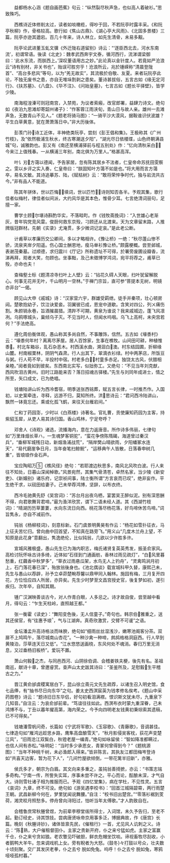 <!-- { "loadSidebar": true } -->
　　益都杨水心涵《题自画芭蕉》句云：“纵然裂尽秋声急，也似高人着破衫。”思致殊巧。

　　西樵诗近体修削太过，读者如啖橄榄，得吵于回，不若阮亭时露丰采。《和阮亭秋柳》作，骨格较高。歌行如《焦山古鼎》、《湖心亭大风雨》、《北固多景楼》三篇，阮亭亦逊其遒宕。百几十年来，诗人林立，如先生清骨，未易多觏。

　　阮亭论武进董玉虬文骥《外迁陇右道留别》诗云：“‘逐臣西北去，河水东南流’，初谓常语。後读《北史》：魏孝武西奔宇文泰，循河西行，流涕谓梁御曰：‘此水东流，而朕西上。’深叹董语用古之妙。”此论真以金针度人。若竟如严沧浪云“诗有别材，非关书也”，贻误可胜穷乎！沧浪所云，兆於锺嵘称“清晨登陇首”、“高台多悲风”等句，以为“羌无故实”，其流极於伯敬、友夏。来者玩阮亭此论，不独无废书之患，亦自无堆垛割剥之患矣。董诗甚拔俗，五言古如《缘无定河行》、《扶苏墓》、《八盘》、《华不注》、《问始皇墓》，七言古如《题长平驿壁》，皆学少陵。

　　南海程湟溱可则冠南宫，入禁苑，为议者索瘢，改官郎署，益肆力诗文。绝句如《夜泊九思滩却寄韶州诸子》：“作客蓉江雨浃旬，青山日与故人亲。雄州一去滩声急，无数青山不见人。”《题老将骑马图》：“一骑平沙大漠风，据鞍谁识伏波雄？平生白草黄意，犹在萧萧落日中。”非大历後体。

　　彭羡门孙诗工近体，丰神绝类阮亭，尝刻《彭王倡和集》。王极称其《广州竹枝》，及“依然极浦生秋水，终古寒潮送夕阳”，“湖光尽日依楼堞，山色终朝满县城”句，诚雅韵也。彭又有《南还至横浦驿前与程五别处》作：“忆向清秋采白，今来江上值残春。一从横浦三年别，南北俱为万里人。”格甚高浑。

　　叶讠刃方蔼以德闻，予告家居，忽有陈其居乡不法者，仁皇帝命苏抚田雯察之。雯以乡评之实入奏，仁皇帝曰：“朕固知叶方蔼不如是也。”将大用而言方蔼卒，易名文敏。其诗追摹苏、陆，《赋枯树》云：“敢将荣悴争时代，独与岩流共古今。”非有品人不能道。

　　陈其年骈体，世以匹悔；填词，世以匹竹；诗则知否各半。予观其集，歌行佳者似梅村，律佳者似间派，大约风华是其本色，惟骨少耳。七言绝清词丽句，足擅一家。

　　曹学士顾尔堪诗斟酌华实，不落畦町。作《钱牧斋挽词》：“入世雄心老渐灰，昔年钩党竞风雷。俊厨何救东京殁，刁顾还从北渡来。天为文章留末路，人推牌版冠群材。先朝《实录》尤淹贯，多少微词记定哀。”是此老公断。

　　计甫草以孝廉历交公卿间，多以才略相许。《豫让桥》一绝：“秋尽蓬山惨不骄，流泉夹岸夕阳遥。伤心国士酬恩地，瘦马单衫豫让桥。”颇露梗概。尝至邺城，表谢茂秦墓。过顺德，求归震川《厅记》所称遗址不可得，於署旁废圃设瓣香，流涕再拜，观者大笑，勿顾也。坐事黜，及己未徵博学鸿词，宛平将荐之，甫草已殁，亦命也夫！

　　查梅壑士标《题清凉寺扫叶上人壁》云：“拈花久碍人天眼，扫叶犹留解脱心。何事无花并无叶，千山明月一空林。”于禅门宗旨，直可参“菩提本无树，明镜亦非台”一偈。

　　顾见山大申《戚城》诗：“汉家营六宇，群雄受羁绁。徒手并秦项，壮心顿房闼。楚歌抱幼子，饮泣诀爱妾。羽翼彼已成，恩宠中道歇。含笑对四公，列ㄨ痛伤割。朱颜销永巷，旨酒摧晨猎。清跸不可期，黄泉为谁说？我来戚城边，蓬飞风凛冽。乌鸦啄城头，巢倾乌子灭。不见当时人，但闻水呜咽。乌飞上高柯，未央宫若何？”手法绝高。

　　遵化周伯衡体观，愚山称其多尚自然，不事雕饰，信然。五古如《壕黍村》云：“壕黍何年村？离离尽茅屋。居人百馀家，生事在樵牧。山间田可耕，种植惟黍。村北车箱谷，乱石杂恶木。村西溪水曲，溯洄白澳。村东结园圃，折柳缘山麓。村南椒栗林，阴阴气森肃。行人出其下，翠滴衣衫绿。村中两茅店，所饭豆与粥。行人苟不早，半投村中宿。村老多白，村童多赤足。独饶太古风，伏腊相亲睦。”阅者竟如到彼矣。东西南北实写，似拙弥工。又绝句：“不见当年刘克猷，西风吹泪古黄州。旧时江路能来否？落日招魂古驿楼。”先生与刘同年成进士，情之所至，矢口成文，已为绝唱。

　　钱塘陆讲山圻为西冷耆宿，明季送张西铭葬，赋五言长律，一时推杰作。入国初，以史案牵连，寻释，远游不归，莫知所终。洪思诗云：“君问西冷陆讲山，飘然一钵竟忘还。乘或化孤飞鹤，来往天台雁宕间。”

　　仁和丁药园澎，少时以《白燕楼》诗著名。官礼曹，贡使廉知药园为主客，持紫貂玉犀，从吏人易其诗归国。香山鸡林，宁足夸呼？

　　邓舍人《诗观》诸选，流播海内，意在力返唐音。所作诗多伟丽，七律句如“万里烽烟长草ハ，一生魂梦客铜驼”，“蛮花争傍陈隋碣，海道曾过秦汉兵”，“垂柳军城残日动，新烟渔浦战荒”，“隔岸樊山晴欲雨，夕阳蟠冢水连天”，“易代磨崖争日月，当年奋笔扫鲸鲵”，“运移典午人皆散，日落春申树几重”，皆琅琅作金石声。

　　宝应陶昭万《樵风径》绝句：“若耶渡边秋思多，南风北风吹白波。行人来往不知处，日暮山深闻棹歌。”风景宛然，其集气骨清苍，卓然名家，当少陵《新安吏》、《新婚别》诸乐府，记崇祯间事，陆士衡所谓“方言哀而已叹”，绝非妄作。平生绝干求，以砚田给妻子。己未举荐鸿博，坚辞，以布衣终。

　　西冷毛驰黄先舒《吴宫词》：“苏台月出夜乌栖，宴罢吴王醉似泥。别有深思酬不得，向君歌舞背君啼。”最为渔洋欣赏，谓下二语未经人道。其《西湖竹枝词》：“晴湖历历草萋萋，水向东流日向西。桃花落尽杨花落，好鸟啼休苦鸟啼。”词旨隽永，亦自不减前作。

　　钝翁《杨柳枝词》，刻意标新。石门虞景明黄昊有作云：“杨花如雪扑征衣，马上征夫苦忆归。曾向曲中回首望，不知真在路旁飞。”用义山“几度木兰舟上望，不知原是此花身”意翻出，隽逸绝伦，比似钝翁，几欲以少许胜多许。

　　宣城风雅极盛，愚山先生已为海内职志，梅氏诸贤复英英秀发，振圣俞家风。高检讨阮怀咏古诗多绮，近体如“石径到门通画舫，香林过雨见疏灯”，“白风里暮愁重，红藕香中秋梦多”，“草衣过雨悬瓜架，水鸟无人上钓舟”，“灵禽鸣涧月初上，石门落花春已深”，殆放翁後身也。《池北偶谈》载宣城科甲久替，康熙己未，先生与愚山以荐辟，孙予立卓茆楚畹荐馨以鼎甲同入翰林。施园有梅，三月复开四花，方位恰应四人所居，亦异矣。先生少时梦至文昌宫授史官，後复梦如初，遂引疾归。次年卒，自知其期。

　　锺广汉渊映善谈古今，对人作青白眼，人多忌之。诗才故自俊，尝至越中看月，得句云：“乍生天柱岭，直照越王都。”

　　张一衡霍《读史》：“舞阳变色後，无人信童子。”奇句也。韩宗伯雅重之，送其还侯官，有“往惠予琅，气与江湖奔。真奇欣激赏，交臂不可谖”之语。

　　金坛潘孟升高诗格淡而味腴，绝句如“细雨丝丝湿浅沙，嫩寒池阁客分茶。双扉不上鸠鸣午，落尽城南山杏花”。“一种沙禽一种啼，鹧鸪格格洞庭西。行人早到黄陵泊，莎草连天日又低”。“江水悠悠送画桡，东风何处不魂消。春归万里无消息，又过垂杨旧板桥”。爱玩不置。

　　萧山何毅之杰，与同邑西河、山阴徐伯调、会稽姜铁夫梗，後先有名。圣祖南巡，献诗十章，曾邀睿赏。查声山太史跋其诗曰：“圣鉴所及，足慰毅生平稽古之力。”

　　晋江黄俞邰虞稷寓居白下，昆山徐立斋元文先生疏荐，以诸生召入明史馆，食七品俸，有“抽书尽日向东华”之句。姜太史西溟宸英为钱孝修名俟考。《题山中采药图卷》诗云：“题诗旧日东华侣，好句初看泪满襟。恨识斯文犹未尽，九重泉下几知音。”自注云：为哀俞邰前辈。“笃谊往往如此。西溟布衣时蒙九重深眷，己未鸿博不与，丁丑以暮年擢高第，海内荣之。今予向四明老友钱黄初秉琮索其遗稿，已不可得矣。”

　　钱塘潘雪帆问奇，长篇如《宁武将军歌》、《玉容歌》、《青藤歌》，音调甚佳。七律造句如“雁鸿远趁思乡路，鹰隼高盘酿雪天”，“秋月影侵吴客枕，荻花声变楚江风”，“旧雨沧江双鬓白，秋镫老屋一编青。”绝句如咏留侯：“智如降准都瞒过，也信人间有赤松。”咏明妃：“当时多少承恩女，青冢何曾得到今？”《题桃源图》：“当年不种桃千树，未必渔郎入得来。”皆非陈言。其执友江都田梅岑登诗如“共喜天边客，暂为花下人”，“几间竹屋欲倾倒，一带花篱半旧新”，亦雅。

　　侯氏多才，朝宗为白眉。其文向来多重之，虽钝翁善掎摭，亦云：“书策志铭多奇构。”宁南一传，所訾失实耳，序事未尝不许之。平心而论，酝酿未深，才气自大。诗则雪社诸子相为推服而已。予观《四忆堂集》，病在学杜，不见性灵。五言《哀词》九章，终不可没。绝句如《游吴遇李校书》：“回首江城隔碧霄，两行雨楚王朝。武昌新柳今何在，梦里犹闻说舞腰。”自注：“校书旧出楚宫。”“零落衫裾到芰荷，湘灵皎月照愁多。停舟曾向浔阳过，怕听当年太傅歌。”才人韵致自在。

　　会稽鲁庶常秋塍曾煜，为前辈李穆堂绂所得士，入词馆，未久予告归，至老不起。勤订经史，诗其馀技。尝病唐贤咏帝京用事多泛，博据典故，作《唐宫》长篇。晚刻《秋塍诗钞》，诸体皆禀先民，《催租行》一首，尤见风人讥刺之义。诗云：“陈熟，大户催租督田仆。主家之贵新开府，仆之来兮猛如虎。主家之富赢千仓，仆之来兮贪如狼。老农瞥见吓破胆，鲜衣危帽坐饮啖。谛视畜牧尽刮收，小者鹅鸭大羊牛。忽来调戏机上女。旁有睨者为大怒。{鼓冬}々打鼓以号众，壮夫数十顷刻聚。交ㄏ其发厌老拳，仆之去兮  脱如免兔。呜呼！仆之去兮  脱如兔，寒鸦哑哑孤村暮。”

　　　 
